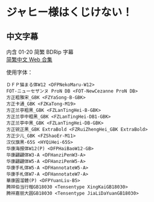 # ジャヒー様はくじけない！

## 中文字幕

内含 01-20 简繁 BDRip 字幕  
[简繁中文 Web 合集](https://github.com/Nekomoekissaten-SUB/Nekomoekissaten-MIR-Subs/releases/download/subtitle_pkg/Jahy-sama_BD_zho.7z)

使用字体：
```
ＤＦＰ猫まる体W12 <DFPNekoMaru-W12>
FOT-ニューセザンヌ ProN DB <FOT-NewCezanne ProN DB>
方正粗雅宋_GBK <FZYaSong-B-GBK>
方正卡通_GBK <FZKaTong-M19>
方正兰亭粗黑_GBK <FZLanTingHei-B-GBK>
方正兰亭中粗黑_GBK <FZLanTingHei-DB1-GBK>
方正兰亭中黑_GBK <FZLanTingHei-DB-GBK>
方正锐正黑_GBK ExtraBold <FZRuiZhengHei_GBK ExtraBold>
方正少儿_GBK <FZShaoEr-M11>
汉仪旗黑-65S <HYQiHei-65S>
华康海报体W12(P) <DFPHaiBaoW12-GB>
华康翩翩体W3-A <DFHanziPenW3-A>
华康翩翩体W5-A <DFHanziPenW5-A>
华康手札体W5-A <DFHannotateW5-A>
华康手札体W7-A <DFHannotateW7-A>
華康圓溜體(P) <DFPYuanLiu-B5>
腾祥伯当行楷GB18030 <Tensentype XingKaiGB18030>
腾祥嘉丽大圆GB18030 <Tensentype JiaLiDaYuanGB18030>
```